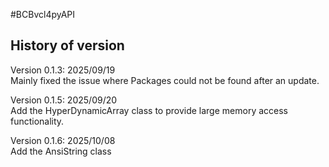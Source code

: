 #BCBvcl4pyAPI

## History of version
Version 0.1.3: 2025/09/19<BR>
Mainly fixed the issue where Packages could not be found after an update.<BR>

Version 0.1.5: 2025/09/20<BR>
Add the HyperDynamicArray class to provide large memory access functionality.<BR>

Version 0.1.6: 2025/10/08<BR>
Add the AnsiString class 